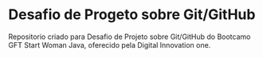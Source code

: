 # Desafio de Progeto sobre Git/GitHub
Repositorio criado para Desafio de Projeto sobre Git/GitHub do Bootcamo GFT Start Woman Java, oferecido pela Digital Innovation one.
